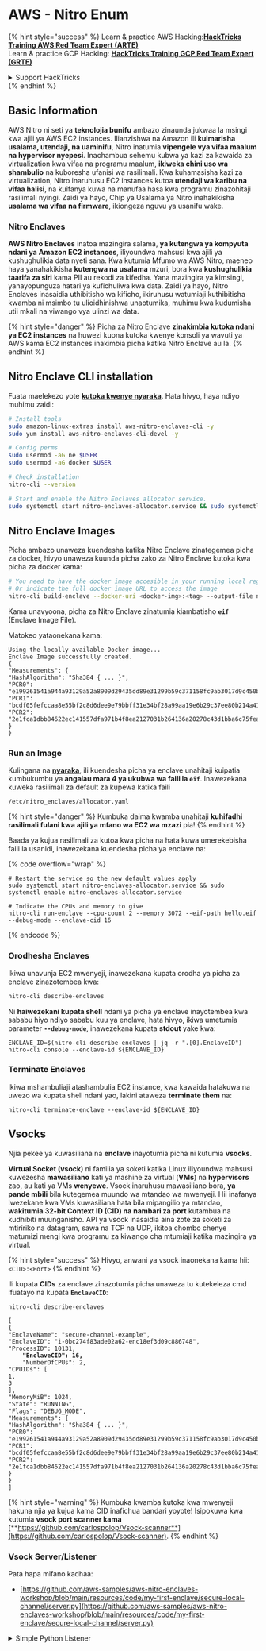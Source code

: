# AWS - Nitro Enum

{% hint style="success" %}
Learn & practice AWS Hacking:<img src="../../../../.gitbook/assets/image (1).png" alt="" data-size="line">[**HackTricks Training AWS Red Team Expert (ARTE)**](https://training.hacktricks.xyz/courses/arte)<img src="../../../../.gitbook/assets/image (1).png" alt="" data-size="line">\
Learn & practice GCP Hacking: <img src="../../../../.gitbook/assets/image (2).png" alt="" data-size="line">[**HackTricks Training GCP Red Team Expert (GRTE)**<img src="../../../../.gitbook/assets/image (2).png" alt="" data-size="line">](https://training.hacktricks.xyz/courses/grte)

<details>

<summary>Support HackTricks</summary>

* Check the [**subscription plans**](https://github.com/sponsors/carlospolop)!
* **Join the** 💬 [**Discord group**](https://discord.gg/hRep4RUj7f) or the [**telegram group**](https://t.me/peass) or **follow** us on **Twitter** 🐦 [**@hacktricks\_live**](https://twitter.com/hacktricks\_live)**.**
* **Share hacking tricks by submitting PRs to the** [**HackTricks**](https://github.com/carlospolop/hacktricks) and [**HackTricks Cloud**](https://github.com/carlospolop/hacktricks-cloud) github repos.

</details>
{% endhint %}

## Basic Information

AWS Nitro ni seti ya **teknolojia bunifu** ambazo zinaunda jukwaa la msingi kwa ajili ya AWS EC2 instances. Ilianzishwa na Amazon ili **kuimarisha usalama, utendaji, na uaminifu**, Nitro inatumia **vipengele vya vifaa maalum na hypervisor nyepesi**. Inachambua sehemu kubwa ya kazi za kawaida za virtualization kwa vifaa na programu maalum, **ikiweka chini uso wa shambulio** na kuboresha ufanisi wa rasilimali. Kwa kuhamasisha kazi za virtualization, Nitro inaruhusu EC2 instances kutoa **utendaji wa karibu na vifaa halisi**, na kuifanya kuwa na manufaa hasa kwa programu zinazohitaji rasilimali nyingi. Zaidi ya hayo, Chip ya Usalama ya Nitro inahakikisha **usalama wa vifaa na firmware**, ikiongeza nguvu ya usanifu wake.

### Nitro Enclaves

**AWS Nitro Enclaves** inatoa mazingira salama, **ya kutengwa ya kompyuta ndani ya Amazon EC2 instances**, iliyoundwa mahsusi kwa ajili ya kushughulikia data nyeti sana. Kwa kutumia Mfumo wa AWS Nitro, maeneo haya yanahakikisha **kutengwa na usalama** mzuri, bora kwa **kushughulikia taarifa za siri** kama PII au rekodi za kifedha. Yana mazingira ya kimsingi, yanayopunguza hatari ya kufichuliwa kwa data. Zaidi ya hayo, Nitro Enclaves inasaidia uthibitisho wa kificho, ikiruhusu watumiaji kuthibitisha kwamba ni msimbo tu ulioidhinishwa unaotumika, muhimu kwa kudumisha utii mkali na viwango vya ulinzi wa data.

{% hint style="danger" %}
Picha za Nitro Enclave **zinakimbia kutoka ndani ya EC2 instances** na huwezi kuona kutoka kwenye konsoli ya wavuti ya AWS kama EC2 instances inakimbia picha katika Nitro Enclave au la.
{% endhint %}

## Nitro Enclave CLI installation

Fuata maelekezo yote [**kutoka kwenye nyaraka**](https://catalog.us-east-1.prod.workshops.aws/event/dashboard/en-US/workshop/1-my-first-enclave/1-1-nitro-enclaves-cli#run-connect-and-terminate-the-enclave). Hata hivyo, haya ndiyo muhimu zaidi:
```bash
# Install tools
sudo amazon-linux-extras install aws-nitro-enclaves-cli -y
sudo yum install aws-nitro-enclaves-cli-devel -y

# Config perms
sudo usermod -aG ne $USER
sudo usermod -aG docker $USER

# Check installation
nitro-cli --version

# Start and enable the Nitro Enclaves allocator service.
sudo systemctl start nitro-enclaves-allocator.service && sudo systemctl enable nitro-enclaves-allocator.service
```
## Nitro Enclave Images

Picha ambazo unaweza kuendesha katika Nitro Enclave zinategemea picha za docker, hivyo unaweza kuunda picha zako za Nitro Enclave kutoka kwa picha za docker kama:
```bash
# You need to have the docker image accesible in your running local registry
# Or indicate the full docker image URL to access the image
nitro-cli build-enclave --docker-uri <docker-img>:<tag> --output-file nitro-img.eif
```
Kama unavyoona, picha za Nitro Enclave zinatumia kiambatisho **`eif`** (Enclave Image File).

Matokeo yataonekana kama:
```
Using the locally available Docker image...
Enclave Image successfully created.
{
"Measurements": {
"HashAlgorithm": "Sha384 { ... }",
"PCR0": "e199261541a944a93129a52a8909d29435dd89e31299b59c371158fc9ab3017d9c450b0a580a487e330b4ac691943284",
"PCR1": "bcdf05fefccaa8e55bf2c8d6dee9e79bbff31e34bf28a99aa19e6b29c37ee80b214a414b7607236edf26fcb78654e63f",
"PCR2": "2e1fca1dbb84622ec141557dfa971b4f8ea2127031b264136a20278c43d1bba6c75fea286cd4de9f00450b6a8db0e6d3"
}
}
```
### Run an Image

Kulingana na [**nyaraka**](https://catalog.us-east-1.prod.workshops.aws/event/dashboard/en-US/workshop/1-my-first-enclave/1-1-nitro-enclaves-cli#run-connect-and-terminate-the-enclave), ili kuendesha picha ya enclave unahitaji kuipatia kumbukumbu ya **angalau mara 4 ya ukubwa wa faili la `eif`**. Inawezekana kuweka rasilimali za default za kupewa katika faili
```shell
/etc/nitro_enclaves/allocator.yaml
```
{% hint style="danger" %}
Kumbuka daima kwamba unahitaji **kuhifadhi rasilimali fulani kwa ajili ya mfano wa EC2 wa mzazi** pia!
{% endhint %}

Baada ya kujua rasilimali za kutoa kwa picha na hata kuwa umerekebisha faili la usanidi, inawezekana kuendesha picha ya enclave na:

{% code overflow="wrap" %}
```shell
# Restart the service so the new default values apply
sudo systemctl start nitro-enclaves-allocator.service && sudo systemctl enable nitro-enclaves-allocator.service

# Indicate the CPUs and memory to give
nitro-cli run-enclave --cpu-count 2 --memory 3072 --eif-path hello.eif --debug-mode --enclave-cid 16
```
{% endcode %}

### Orodhesha Enclaves

Ikiwa unavunja EC2 mwenyeji, inawezekana kupata orodha ya picha za enclave zinazotembea kwa:
```bash
nitro-cli describe-enclaves
```
Ni **haiwezekani kupata shell** ndani ya picha ya enclave inayotembea kwa sababu hiyo ndiyo sababu kuu ya enclave, hata hivyo, ikiwa umetumia parameter **`--debug-mode`**, inawezekana kupata **stdout** yake kwa:
```shell
ENCLAVE_ID=$(nitro-cli describe-enclaves | jq -r ".[0].EnclaveID")
nitro-cli console --enclave-id ${ENCLAVE_ID}
```
### Terminate Enclaves

Ikiwa mshambuliaji atashambulia EC2 instance, kwa kawaida hatakuwa na uwezo wa kupata shell ndani yao, lakini ataweza **terminate them** na:
```shell
nitro-cli terminate-enclave --enclave-id ${ENCLAVE_ID}
```
## Vsocks

Njia pekee ya kuwasiliana na **enclave** inayotumia picha ni kutumia **vsocks**.

**Virtual Socket (vsock)** ni familia ya soketi katika Linux iliyoundwa mahsusi kuwezesha **mawasiliano** kati ya mashine za virtual (**VMs**) na **hypervisors** zao, au kati ya VMs **wenyewe**. Vsock inaruhusu mawasiliano bora, **ya pande mbili** bila kutegemea muundo wa mtandao wa mwenyeji. Hii inafanya iwezekane kwa VMs kuwasiliana hata bila mipangilio ya mtandao, **wakitumia 32-bit Context ID (CID) na nambari za port** kutambua na kudhibiti muunganisho. API ya vsock inasaidia aina zote za soketi za mtiririko na datagram, sawa na TCP na UDP, ikitoa chombo chenye matumizi mengi kwa programu za kiwango cha mtumiaji katika mazingira ya virtual.

{% hint style="success" %}
Hivyo, anwani ya vsock inaonekana kama hii: `<CID>:<Port>`
{% endhint %}

Ili kupata **CIDs** za enclave zinazotumia picha unaweza tu kutekeleza cmd ifuatayo na kupata **`EnclaveCID`**:

<pre class="language-bash"><code class="lang-bash">nitro-cli describe-enclaves

[
{
"EnclaveName": "secure-channel-example",
"EnclaveID": "i-0bc274f83ade02a62-enc18ef3d09c886748",
"ProcessID": 10131,
<strong>    "EnclaveCID": 16,
</strong>    "NumberOfCPUs": 2,
"CPUIDs": [
1,
3
],
"MemoryMiB": 1024,
"State": "RUNNING",
"Flags": "DEBUG_MODE",
"Measurements": {
"HashAlgorithm": "Sha384 { ... }",
"PCR0": "e199261541a944a93129a52a8909d29435dd89e31299b59c371158fc9ab3017d9c450b0a580a487e330b4ac691943284",
"PCR1": "bcdf05fefccaa8e55bf2c8d6dee9e79bbff31e34bf28a99aa19e6b29c37ee80b214a414b7607236edf26fcb78654e63f",
"PCR2": "2e1fca1dbb84622ec141557dfa971b4f8ea2127031b264136a20278c43d1bba6c75fea286cd4de9f00450b6a8db0e6d3"
}
}
]
</code></pre>

{% hint style="warning" %}
Kumbuka kwamba kutoka kwa mwenyeji hakuna njia ya kujua kama CID inafichua bandari yoyote! Isipokuwa kwa kutumia **vsock port scanner kama** [**https://github.com/carlospolop/Vsock-scanner**](https://github.com/carlospolop/Vsock-scanner).
{% endhint %}

### Vsock Server/Listener

Pata hapa mifano kadhaa:

* [https://github.com/aws-samples/aws-nitro-enclaves-workshop/blob/main/resources/code/my-first-enclave/secure-local-channel/server.py](https://github.com/aws-samples/aws-nitro-enclaves-workshop/blob/main/resources/code/my-first-enclave/secure-local-channel/server.py)

<details>

<summary>Simple Python Listener</summary>
```python
#!/usr/bin/env python3

# From
https://medium.com/@F.DL/understanding-vsock-684016cf0eb0

import socket

CID = socket.VMADDR_CID_HOST
PORT = 9999

s = socket.socket(socket.AF_VSOCK, socket.SOCK_STREAM)
s.bind((CID, PORT))
s.listen()
(conn, (remote_cid, remote_port)) = s.accept()

print(f"Connection opened by cid={remote_cid} port={remote_port}")

while True:
buf = conn.recv(64)
if not buf:
break

print(f"Received bytes: {buf}")
```
</details>
```bash
# Using socat
socat VSOCK-LISTEN:<port>,fork EXEC:"echo Hello from server!"
```
### Vsock Client

Mifano:

* [https://github.com/aws-samples/aws-nitro-enclaves-workshop/blob/main/resources/code/my-first-enclave/secure-local-channel/client.py](https://github.com/aws-samples/aws-nitro-enclaves-workshop/blob/main/resources/code/my-first-enclave/secure-local-channel/client.py)

<details>

<summary>Client Rahisi wa Python</summary>
```python
#!/usr/bin/env python3

#From https://medium.com/@F.DL/understanding-vsock-684016cf0eb0

import socket

CID = socket.VMADDR_CID_HOST
PORT = 9999

s = socket.socket(socket.AF_VSOCK, socket.SOCK_STREAM)
s.connect((CID, PORT))
s.sendall(b"Hello, world!")
s.close()
```
</details>
```bash
# Using socat
echo "Hello, vsock!" | socat - VSOCK-CONNECT:3:5000
```
### Vsock Proxy

Chombo vsock-proxy kinaruhusu kuproksi vsock proxy na anwani nyingine, kwa mfano:
```bash
vsock-proxy 8001 ip-ranges.amazonaws.com 443 --config your-vsock-proxy.yaml
```
Hii itapeleka **bandari ya ndani 8001 katika vsock** kwa `ip-ranges.amazonaws.com:443` na faili **`your-vsock-proxy.yaml`** inaweza kuwa na maudhui haya yanayoruhusu kufikia `ip-ranges.amazonaws.com:443`:
```yaml
allowlist:
- {address: ip-ranges.amazonaws.com, port: 443}
```
Ni possible kuona anwani za vsock (**`<CID>:<Port>`**) zinazotumiwa na mwenyeji wa EC2 kwa (zingatia `3:8001`, 3 ni CID na 8001 ni bandari):

{% code overflow="wrap" %}
```bash
sudo ss -l -p -n | grep v_str
v_str LISTEN 0      0                                                                              3:8001                   *:*     users:(("vsock-proxy",pid=9458,fd=3))
```
{% endcode %}

## Nitro Enclave Atestation & KMS

Nitro Enclaves SDK inaruhusu enclave kuomba **nyaraka ya uthibitisho iliyo saini kimaandishi** kutoka kwa Nitro **Hypervisor**, ambayo inajumuisha **vipimo vya kipekee** vinavyohusiana na enclave hiyo. Vipimo hivi, ambavyo vinajumuisha **hashes na usajili wa usanidi wa jukwaa (PCRs)**, vinatumika wakati wa mchakato wa uthibitisho ili **kuonyesha utambulisho wa enclave** na **kujenga uaminifu na huduma za nje**. Nyaraka ya uthibitisho kwa kawaida ina thamani kama PCR0, PCR1, na PCR2, ambazo umekutana nazo hapo awali unapojenga na kuhifadhi EIF ya enclave.

Kutoka kwenye [**docs**](https://catalog.us-east-1.prod.workshops.aws/event/dashboard/en-US/workshop/1-my-first-enclave/1-3-cryptographic-attestation#a-unique-feature-on-nitro-enclaves), hizi ndizo thamani za PCR:

<table><thead><tr><th width="97">PCR</th><th width="221">Hash ya ...</th><th>Maelezo</th></tr></thead><tbody><tr><td>PCR0</td><td>Faili ya picha ya enclave</td><td>Vipimo vya mfuatano vya yaliyomo kwenye faili ya picha, bila data ya sehemu.</td></tr><tr><td>PCR1</td><td>Kernel ya Linux na bootstrap</td><td>Vipimo vya mfuatano vya kernel na data ya boot ramfs.</td></tr><tr><td>PCR2</td><td>Programu</td><td>Vipimo vya mfuatano, kwa mpangilio wa programu za mtumiaji, bila boot ramfs.</td></tr><tr><td>PCR3</td><td>Jukumu la IAM lililotolewa kwa mfano wa mzazi</td><td>Vipimo vya mfuatano vya jukumu la IAM lililotolewa kwa mfano wa mzazi. Inahakikisha kwamba mchakato wa uthibitisho unafanikiwa tu wakati mfano wa mzazi una jukumu sahihi la IAM.</td></tr><tr><td>PCR4</td><td>ID ya mfano wa mzazi</td><td>Vipimo vya mfuatano vya ID ya mfano wa mzazi. Inahakikisha kwamba mchakato wa uthibitisho unafanikiwa tu wakati mfano wa mzazi una ID maalum ya mfano.</td></tr><tr><td>PCR8</td><td>Cheti cha saini cha faili ya picha ya enclave</td><td>Vipimo vya cheti cha saini kilichotajwa kwa faili ya picha ya enclave. Inahakikisha kwamba mchakato wa uthibitisho unafanikiwa tu wakati enclave ilizinduliwa kutoka kwa faili ya picha ya enclave iliyosainiwa na cheti maalum.</td></tr></tbody></table>

Unaweza kuunganisha **uthibitisho wa kimaandishi** katika programu zako na kutumia uunganisho wa awali na huduma kama **AWS KMS**. AWS KMS inaweza **kuhakiki uthibitisho wa enclave** na inatoa funguo za hali zinazotegemea uthibitisho (`kms:RecipientAttestation:ImageSha384` na `kms:RecipientAttestation:PCR`) katika sera zake za funguo. Sera hizi zinahakikisha kwamba AWS KMS inaruhusu operesheni zinazotumia funguo za KMS **tu ikiwa nyaraka ya uthibitisho ya enclave ni halali** na inakidhi **masharti yaliyotajwa**.

{% hint style="success" %}
Kumbuka kwamba Enclaves katika hali ya debug (--debug) zinaunda nyaraka za uthibitisho zenye PCRs ambazo zimeundwa kwa sifuri (`000000000000000000000000000000000000000000000000`). Kwa hivyo, sera za KMS zinazokagua thamani hizi zitaanguka.
{% endhint %}

### PCR Bypass

Kutoka kwa mtazamo wa washambuliaji, angalia kwamba baadhi ya PCRs zitaruhusu kubadilisha baadhi ya sehemu au picha nzima ya enclave na bado zitakuwa halali (kwa mfano PCR4 inakagua tu ID ya mfano wa mzazi hivyo kuendesha picha yoyote ya enclave katika EC2 hiyo itaruhusu kutimiza mahitaji haya ya PCR).

Kwa hivyo, mshambuliaji ambaye anashambulia mfano wa EC2 anaweza kuwa na uwezo wa kuendesha picha nyingine za enclave ili kupita ulinzi huu.

Utafiti juu ya jinsi ya kubadilisha/kutengeneza picha mpya ili kupita kila ulinzi (hasa zile zisizo dhahiri) bado ni TODO.

## Marejeo

* [https://medium.com/@F.DL/understanding-vsock-684016cf0eb0](https://medium.com/@F.DL/understanding-vsock-684016cf0eb0)
* Sehemu zote za mafunzo ya Nitro kutoka AWS: [https://catalog.us-east-1.prod.workshops.aws/event/dashboard/en-US/workshop/1-my-first-enclave/1-1-nitro-enclaves-cli](https://catalog.us-east-1.prod.workshops.aws/event/dashboard/en-US/workshop/1-my-first-enclave/1-1-nitro-enclaves-cli)

{% hint style="success" %}
Jifunze & fanya mazoezi ya AWS Hacking:<img src="../../../../.gitbook/assets/image (1).png" alt="" data-size="line">[**HackTricks Training AWS Red Team Expert (ARTE)**](https://training.hacktricks.xyz/courses/arte)<img src="../../../../.gitbook/assets/image (1).png" alt="" data-size="line">\
Jifunze & fanya mazoezi ya GCP Hacking: <img src="../../../../.gitbook/assets/image (2).png" alt="" data-size="line">[**HackTricks Training GCP Red Team Expert (GRTE)**<img src="../../../../.gitbook/assets/image (2).png" alt="" data-size="line">](https://training.hacktricks.xyz/courses/grte)

<details>

<summary>Support HackTricks</summary>

* Angalia [**mpango wa usajili**](https://github.com/sponsors/carlospolop)!
* **Jiunge na** 💬 [**kikundi cha Discord**](https://discord.gg/hRep4RUj7f) au [**kikundi cha telegram**](https://t.me/peass) au **fuata** sisi kwenye **Twitter** 🐦 [**@hacktricks\_live**](https://twitter.com/hacktricks\_live)**.**
* **Shiriki hila za hacking kwa kuwasilisha PRs kwa** [**HackTricks**](https://github.com/carlospolop/hacktricks) na [**HackTricks Cloud**](https://github.com/carlospolop/hacktricks-cloud) repos za github.

</details>
{% endhint %}
